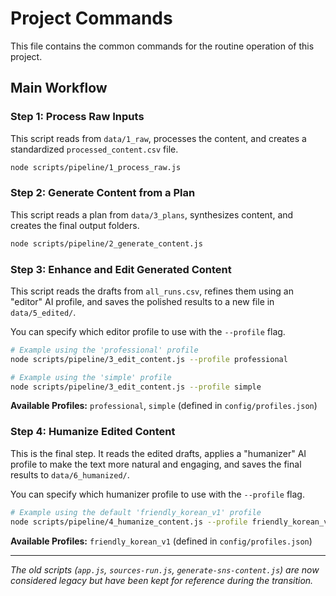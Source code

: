 # Project Commands

This file contains the common commands for the routine operation of this project.

## Main Workflow

### Step 1: Process Raw Inputs
This script reads from `data/1_raw`, processes the content, and creates a standardized `processed_content.csv` file.
```bash
node scripts/pipeline/1_process_raw.js
```

### Step 2: Generate Content from a Plan
This script reads a plan from `data/3_plans`, synthesizes content, and creates the final output folders.
```bash
node scripts/pipeline/2_generate_content.js
```

### Step 3: Enhance and Edit Generated Content
This script reads the drafts from `all_runs.csv`, refines them using an "editor" AI profile, and saves the polished results to a new file in `data/5_edited/`.

You can specify which editor profile to use with the `--profile` flag.
```bash
# Example using the 'professional' profile
node scripts/pipeline/3_edit_content.js --profile professional

# Example using the 'simple' profile
node scripts/pipeline/3_edit_content.js --profile simple
```
**Available Profiles:** `professional`, `simple` (defined in `config/profiles.json`)

### Step 4: Humanize Edited Content
This is the final step. It reads the edited drafts, applies a "humanizer" AI profile to make the text more natural and engaging, and saves the final results to `data/6_humanized/`.

You can specify which humanizer profile to use with the `--profile` flag.
```bash
# Example using the default 'friendly_korean_v1' profile
node scripts/pipeline/4_humanize_content.js --profile friendly_korean_v1
```
**Available Profiles:** `friendly_korean_v1` (defined in `config/profiles.json`)

---
*The old scripts (`app.js`, `sources-run.js`, `generate-sns-content.js`) are now considered legacy but have been kept for reference during the transition.*
